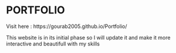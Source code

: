 <h1>PORTFOLIO</h1>
Visit here : https://gourab2005.github.io/Portfolio/

This website is in its initial phase so I will update it and make it more interactive and beautifull with my skills

<!-- 1. skill
2. contact
3. projects
4. experience
5. other hobies
7. education
8. hier me as a freelanser
6. my blog -->
